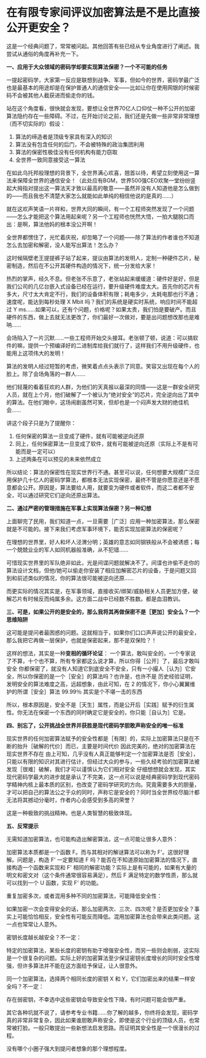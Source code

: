 # 在有限专家间评议加密算法是不是比直接公开更安全？

这是一个经典问题了，常常被问起。其他回答有些已经从专业角度进行了阐述。我尝试从通俗的角度再补充一下。

**一、应用于大众领域的密码学却要实现算法保密？一个不可能的任务**

一提起密码学，大家第一反应是联想到战争、军事，但如今的世界，密码学最广泛也是最基本的用途却是在保护普通人的通信安全——比如让你在使用网银的时候密码不会被其他人截获进而偷走你的钱。

站在这个角度看，很快就会发现，要想让全世界70亿人口仰仗一种不公开的加密算法隐约存在一些障碍。不过，在开始讨论之前，我们还是先做一些非常非常理想（而不切实际的）假设：

1. 算法的缔造者是顶级专家具有深入的知识
2. 算法没有包含任何的后门，不会被特殊的政治集团利用
3. 算法的保密性极佳没有任何机构有能力窃取
4. 全世界一致同意接受这一算法

在如此乌托邦般理想的背景下，全世界满心欢喜，翘首以待，希望立刻使用这一算法来保障全世界的通信安全！（此处应有BGM，世界500强CEO欢聚一堂纷纷竖起大拇指对提出这一算法天才致以最高的敬意——虽然并没有人知道他是怎么做到的——而且我也不清楚大家怎么就能如此单纯的相信他说的是真的……）

就在这欢声笑语一片祥和，世界大同的瞬间，有一个工程师突然发现了一个问题——怎么才能把这个算法用起来呢？另一个工程师也恍然大悟，一拍大腿脱口而出：是啊，算法他妈的根本没公开啊！

全世界都愣住了，光忙着庆祝，却忽略了一个问题——除了算法的作者谁也不知道怎么去加密和解密，没人能写出算法！怎么办？

这时候隔壁老王提提裤子站了起来，提议由算法的发明人，定制一种硬件芯片，秘密制造，然后在不公开其硬件构造的情况下，统一分发给大家！

热烈的掌声，经久不息。但老张不乐意了，老张站起来缓缓道：硬件好是好，但是我们公司的几亿台嵌入式设备已经在运行，要升级硬件难度太大。首先你的芯片有多大，尺寸太大肯定不行，我们的设备体积有限；耗电多少，太耗电那也行不通；速度呢，能达到每秒处理 X Mbit 吗？我们的系统是硬实时系统，响应时间不能超过 Y ms……如果可以，还有个问题，价格呢？如果太贵，我们怕是要破产。而且硬件的东西，做上去就无法更改了，你们最好一次做对，要是出问题想改那也是难呐……

会场陷入了一片沉默……一些工程师开始交头接耳。老张顿了顿，说道：可以搞软件的嘛，提供一个预编译好的二进制库给我们就行了，这样我们不用升级硬件，也能用上这项伟大的发明！

算法的发明人经过短暂的考虑，微笑着点点头表示了同意。笑容又出现在每个人的脸上。除了会场角落的一群人……

他们轻蔑的看着狂欢的人群，为他们的天真报以最深的同情——这是一群安全研究人员，就在上个月，他们破解了一个被认为“绝对安全”的芯片，完全逆向出了其中的算法。在他们眼中，这场闹剧虽然可笑，但却也是一个闷声发大财的绝佳机会……

讲这个段子只是为了提醒你：

1. 任何保密的算法一旦变成了硬件，就有可能被逆向还原
2. 同上，任何保密算法一旦变成了软件，就有可能被逆向还原（实际上不是有可能而是一定可以）
3. 上述两条在可以预见的未来依然成立

所以结论：算法的保密性在现实世界行不通。甚至可以说，任何想要大规模广泛应用保护几十亿人的密码学算法，都根本无法实现保密，最终不管是你愿意还是不愿意都会公开。原因是，算法要给人用，就要变为硬件或者软件，而这二者都不安全，可以通过研究它们逆向还原出算法。

**二、通过严密的管理措施在军事上实现算法保密？另一种幻想**

上面聊完了民用，我们知道一点，一旦需要［广泛］应用一种加密算法，那么保密就是不可能的。接下来我们考虑军事环境下，能否实现加密算法的保密呢？

在理想的世界里，好人和坏人泾渭分明；英雄的意志如同钢铁般从不会被诱惑；每一个兢兢业业的军人如同机器般准确，从不犯错……

可惜现实世界里的军队绝非如此，光是间谍问题就解决不了。间谍也许偷不走你的算法设计文档，但他/她可以偷走你安装了相应加解密芯片的设备，于是问题又回到和前述类似的情况，你的算法很可能被逆向还原……

而更实际的情况其实是，在军事领域，直接收买/绑架/威胁相关人员更加方便，破解芯片有时候反而纯属多余。这方面二战中已经数不胜数。都是血泪教训。

**三、可是，如果公开的是安全的，那么我将其再做保密不是［更加］安全么？一个思维陷阱**

这可能是提问者最困惑的问题。这就相当于，如果你们口口声声说公开的最安全，那么我把它再做一层保护，也就是保密起来，那不是双保险？！

这样的想法，其实是一种**变相的循环论证**：
一个算法，敢叫安全的，一个专家说了不算，十个也不算，所有专家都这么说才算，所以你得［公开］了，最后才敢叫安全
你都保密了，就没有人知道它到底安全不安全，只有一小撮人［认为］它安全，所以你保密的是一个［安全］的算法吗？也许是，也许不是
历史经验证明，发明安全的算法难度之高，远超想象，由此可知，在 2 的情况下，你小心翼翼维护的所谓［安全］算法 99.99％ 其实是个不堪一击的东西

所以，根本原因是，安全不是［天生］属性，而是公开后［实践］赋予的衍生属性。你无法在保密一个东西的同时确定它是安全的，你只能［自认为］它是。


**四、别忘了，公开挑战全世界并获胜是现代密码学胆敢声称安全的唯一标准**

现实世界的任何加密算法赋予的安全性都是［有限］的，实际上加密算法只是在不断的抬升［破解的代价］而已，主要是时间代价
因此完美的，绝对的加密算法在现实世界不存在
由上可知，几乎没有人真正能够判定一个加密算法是否［安全］，只能以有限的知识对其进行估计，但经过大众的参与，一些久经考验的加密算法被发现［很难］破解，我们才可以谨慎认为它们相对安全
仔细想想就会发现，其实现代密码学最大的进步就是承认了不完美，这一点可以说是经典密码学到现代密码学精神内核上最本质的区别，也改变了密码学研究的方向。究竟需要多大的胆量，才可以把自己的算法公之于众的同时，声称它是安全的？同时当全世界绞尽脑汁都无法将其撼动分毫时，作者内心会感受到多高的荣誉？

这是一种极致的挑战精神。也是人类智慧的极致体现。

**五、反常提示**

无需知道加密算法，也可能构造出解密算法，这一点可能让很多人意外：

加密算法本质都是一个函数 F。而与其相对的解谜算法可以称为 F'。这很好理解。问题是，构造 F' 一定要知道 F 吗？能否在不知道原始加密算法的情况下，直接构造一个函数来实现和 F' 相同的解密功能？实际上是有可能的，如果有大量的明文和密文对（这个条件通常很容易满足），然后 F 满足特定的数学性质，那么就可以找到一个 U 函数，实现 F' 的功能。

重复加密多次，或者混用多种不同的加密算法，可能降低安全性：

如果加密一次会变得安全的话，那么加密两次、三次、四次呢？是否更加安全？事实上可能恰恰相反，安全性有可能反而降低。混用加密算法也会带来此类问题。这一点也常常让人意外。

密钥长度越长越安全？不一定：

特定的加密算法，某些长度的密钥有助于增强安全性，而另一些则会削弱，这实际是一个很复杂的问题。实际上好的加密算法至少保证密钥长度增长的同时安全性增强，但许多算法并不能在这方面给予保证，让人很意外。

同一个加密算法，选择两个相同长度的密钥 X 和 Y，它们加密出来的结果一样安全吗？不一定：

存在弱密钥，不幸选中这些密钥会导致安全性下降，有时问题可能会很严重。

其它各种坑就不说了，请参考专业书籍……你了解的越多，你终将会发现，密码学真的非常非常复杂，因此如果谁胆敢声称安全，即使是这个行业的顶级人员，也常常被打脸。一般只敢提出一些新想法启发思路。而证明其安全性是一个很漫长的过程。

没有哪个小圈子强大到提问者想象的那个理想程度。 